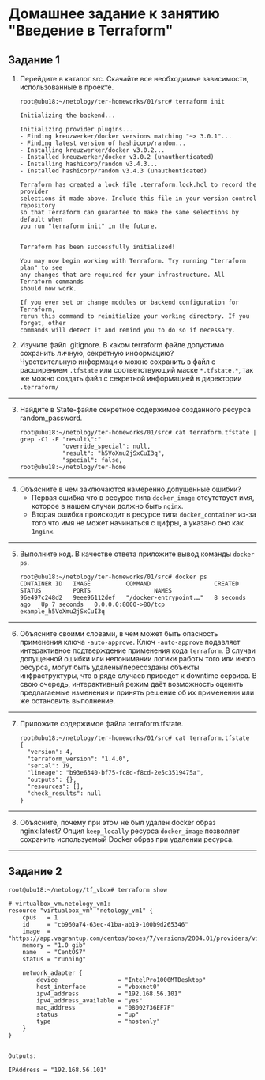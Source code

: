 # Домашнее задание к занятию "Введение в Terraform"
## Задание 1
1. Перейдите в каталог src. Скачайте все необходимые зависимости, использованные в проекте.
    ```
    root@ubu18:~/netology/ter-homeworks/01/src# terraform init
    
    Initializing the backend...
    
    Initializing provider plugins...
    - Finding kreuzwerker/docker versions matching "~> 3.0.1"...
    - Finding latest version of hashicorp/random...
    - Installing kreuzwerker/docker v3.0.2...
    - Installed kreuzwerker/docker v3.0.2 (unauthenticated)
    - Installing hashicorp/random v3.4.3...
    - Installed hashicorp/random v3.4.3 (unauthenticated)
    
    Terraform has created a lock file .terraform.lock.hcl to record the provider
    selections it made above. Include this file in your version control repository
    so that Terraform can guarantee to make the same selections by default when
    you run "terraform init" in the future.
    
    
    Terraform has been successfully initialized!
    
    You may now begin working with Terraform. Try running "terraform plan" to see
    any changes that are required for your infrastructure. All Terraform commands
    should now work.
    
    If you ever set or change modules or backend configuration for Terraform,
    rerun this command to reinitialize your working directory. If you forget, other
    commands will detect it and remind you to do so if necessary.
    ```
2. Изучите файл .gitignore. В каком terraform файле допустимо сохранить личную, секретную информацию?\
Чувствительную информацию можно сохранить в файл с расширением `.tfstate` или соответствующий маске `*.tfstate.*`, так
же можно создать файл с секретной информацией в директории `.terraform/`
---
3. Найдите в State-файле секретное содержимое созданного ресурса random_password.
    ```
    root@ubu18:~/netology/ter-homeworks/01/src# cat terraform.tfstate | grep -C1 -E "result\":"
                "override_special": null,
                "result": "h5VoXmu2jSxCuI3q",
                "special": false,
    root@ubu18:~/netology/ter-home
    ```
---
4. Объясните в чем заключаются намеренно допущенные ошибки?
   * Первая ошибка что в ресурсе типа `docker_image` отсутствует имя, которое в нашем случаи должно быть `nginx`.
   * Вторая ошибка происходит в ресурсе типа `docker_container` из-за того что имя не может начинаться с цифры,
а указано оно как `1nginx`.
---
5. Выполните код. В качестве ответа приложите вывод команды `docker ps`.
    ```
    root@ubu18:~/netology/ter-homeworks/01/src# docker ps
    CONTAINER ID   IMAGE          COMMAND                  CREATED         STATUS         PORTS                  NAMES
    96e497c248d2   9eee96112def   "/docker-entrypoint.…"   8 seconds ago   Up 7 seconds   0.0.0.0:8000->80/tcp   example_h5VoXmu2jSxCuI3q
    ```
---
6. Объясните своими словами, в чем может быть опасность применения ключа `-auto-approve`.
Ключ `-auto-approve` подавляет интерактивное подтверждение применения кода `terraform`.
В случаи допущенной ошибки или непонимании логики работы того или иного ресурса, могут быть удалены/пересозданы объекты
инфраструктуры, что в ряде случаев приведет к downtime сервиса. В свою очередь, интерактивный режим даёт возможность
оценить предлагаемые изменения и принять решение об их применении или же остановить выполнение.
---
7. Приложите содержимое файла terraform.tfstate.
    ```
    root@ubu18:~/netology/ter-homeworks/01/src# cat terraform.tfstate
    {
      "version": 4,
      "terraform_version": "1.4.0",
      "serial": 19,
      "lineage": "b93e6340-bf75-fc8d-f8cd-2e5c3519475a",
      "outputs": {},
      "resources": [],
      "check_results": null
    }
    
    ```
---
8. Объясните, почему при этом не был удален docker образ nginx:latest?
Опция `keep_locally` ресурса `docker_image` позволяет сохранить используемый Docker образ при удалении ресурса.
---

## Задание 2
```
root@ubu18:~/netology/tf_vbox# terraform show

# virtualbox_vm.netology_vm1:
resource "virtualbox_vm" "netology_vm1" {
    cpus   = 1
    id     = "cb960a74-63ec-41ba-ab19-100b9d265346"
    image  = "https://app.vagrantup.com/centos/boxes/7/versions/2004.01/providers/virtualbox.box"
    memory = "1.0 gib"
    name   = "CentOS7"
    status = "running"

    network_adapter {
        device                 = "IntelPro1000MTDesktop"
        host_interface         = "vboxnet0"
        ipv4_address           = "192.168.56.101"
        ipv4_address_available = "yes"
        mac_address            = "08002736EF7F"
        status                 = "up"
        type                   = "hostonly"
    }
}


Outputs:

IPAddress = "192.168.56.101"
```